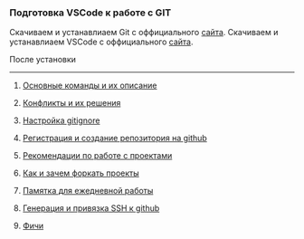 ### Подготовка VSCode к работе с GIT
Cкачиваем и устанавлиаем Git с оффициального [сайта]("https://git-scm.com/download/win").
Cкачиваем и устанавлиаем VSCode с оффициального [сайта]("https://code.visualstudio.com/").

После установки
<hr>

1. [Основные команды и их описание]("1.md")

3. [Конфликты и их решения]("3.md")

4. [Настройка gitignore]("4.md")

5. [Регистрация и создание репозитория на github]("5.md")

6. [Рекомендации по работе с проектами]("6.md")

7. [Как и зачем форкать проекты]("7.md")

8. [Памятка для ежедневной работы]("8.md")

9. [Генерация и привязка SSH к github]("9.md")

10. [Фичи]("10.md")